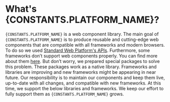 # What's {CONSTANTS.PLATFORM_NAME}?

`{CONSTANTS.PLATFORM_NAME}` is a web component library. The main goal of `{CONSTANTS.PLATFORM_NAME}` is to produce reusable and cutting-edge web components that are compatible with all frameworks and modern browsers. To do so we used [Standard Web Platform's APIs]({CONSTANTS.WEBCOMPONENT_REFERENCE}).
Furthermore, some frameworks don’t support web components properly. You can find more about them [here]({CONSTANTS.WEBCOMPONENT_COMPATIBILITY}). But don’t worry, we prepared special packages to solve this problem. These packages work as a native library.
Frameworks and libraries are improving and new frameworks might be appearing in near future. Our responsibility is to maintain our components and keep them live, up-to-date with all changes, and compatible with new frameworks. At this time, we support the below libraries and frameworks. We keep our effort to fully support them as `{CONSTANTS.PLATFORM_NAME}` grows.
